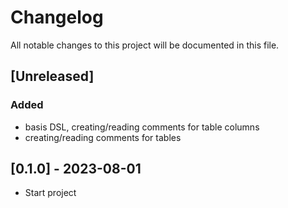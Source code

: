 # Changelog
All notable changes to this project will be documented in this file.

## [Unreleased]
### Added
- basis DSL, creating/reading comments for table columns
- creating/reading comments for tables

## [0.1.0] - 2023-08-01
- Start project
